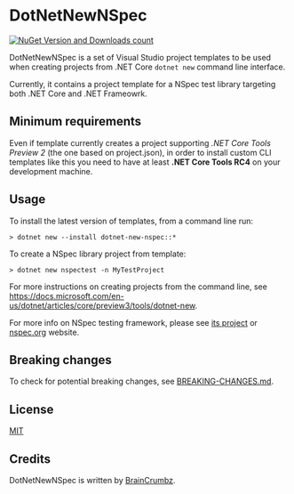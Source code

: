 # DotNetNewNSpec

[![NuGet Version and Downloads count](https://buildstats.info/nuget/dotnet-new-nspec)](https://www.nuget.org/packages/dotnet-new-nspec)

DotNetNewNSpec is a set of Visual Studio project templates to be used when creating projects from .NET Core `dotnet new` command line interface.

Currently, it contains a project template for a NSpec test library targeting both .NET Core and .NET Frameowrk.

## Minimum requirements

Even if template currently creates a project supporting *.NET Core Tools Preview 2* (the one based on project.json),
in order to install custom CLI templates like this you need to have at least **.NET Core Tools RC4** on your development machine.

## Usage

To install the latest version of templates, from a command line run:

```
> dotnet new --install dotnet-new-nspec::*
```

To create a NSpec library project from template:

```
> dotnet new nspectest -n MyTestProject
```

For more instructions on creating projects from the command line, see https://docs.microsoft.com/en-us/dotnet/articles/core/preview3/tools/dotnet-new.

For more info on NSpec testing framework, please see [its project](https://github.com/nspec/NSpec) or [nspec.org](http://nspec.org/) website.

## Breaking changes

To check for potential breaking changes, see [BREAKING-CHANGES.md](./BREAKING-CHANGES.md).

## License

[MIT](./license.txt)

## Credits

DotNetNewNSpec is written by [BrainCrumbz](http://www.braincrumbz.com).
